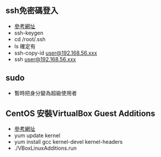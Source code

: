 ## ssh免密碼登入
* [參考網址](https://xenby.com/b/220-%E6%95%99%E5%AD%B8-%E7%94%A2%E7%94%9Fssh-key%E4%B8%A6%E4%B8%94%E9%80%8F%E9%81%8Ekey%E9%80%B2%E8%A1%8C%E5%85%8D%E5%AF%86%E7%A2%BC%E7%99%BB%E5%85%A5?fbclid=IwAR3efO8Wa9n3i_z7ABnA38TL7eHwm-U5IasQcYbjEbpecneL7290iG-q7gE)
* ssh-keygen
* cd /root/.ssh
* ls 確定有
* ssh-copy-id user@192.168.56.xxx
* ssh user@192.168.56.xxx
## sudo
* 暫時把身分變為超級使用者
## CentOS 安裝VirtualBox Guest Additions
* [參考網址](https://blog.jimmmmy.com/2012/05/14/cent-os-%E5%9C%A8-cent-os-%E5%AE%89%E8%A3%9Dvirtualbox-guest-additions/?fbclid=IwAR2I_7OZezx3NlYyZRJyFhEM9dYZmxPibo3eHpJ5rkEA9uIsmQD7mh0NP1E)
* yum update kernel
* yum install gcc kernel-devel kernel-headers
* ./VBoxLinuxAdditions.run